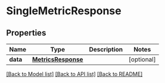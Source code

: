 # SingleMetricResponse

## Properties
Name | Type | Description | Notes
------------ | ------------- | ------------- | -------------
**data** | [**MetricsResponse**](MetricsResponse.md) |  | [optional] 

[[Back to Model list]](../README.md#documentation-for-models) [[Back to API list]](../README.md#documentation-for-api-endpoints) [[Back to README]](../README.md)

